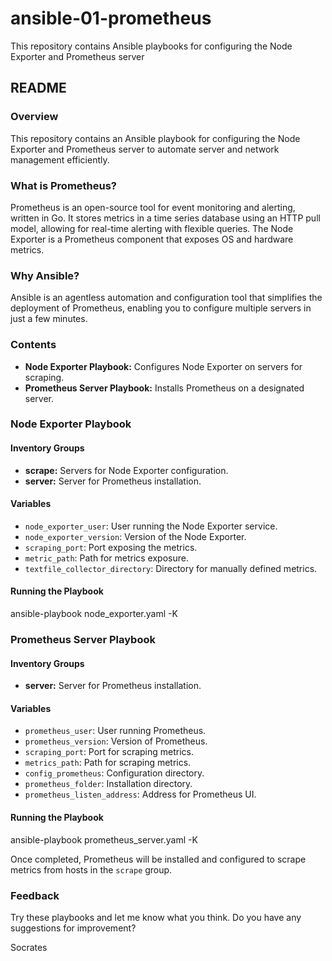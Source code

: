 # ansible-01-prometheus
This repository contains Ansible playbooks for configuring the Node Exporter and Prometheus server
## README

### Overview
This repository contains an Ansible playbook for configuring the Node Exporter and Prometheus server to automate server and network management efficiently.

### What is Prometheus?
Prometheus is an open-source tool for event monitoring and alerting, written in Go. It stores metrics in a time series database using an HTTP pull model, allowing for real-time alerting with flexible queries. The Node Exporter is a Prometheus component that exposes OS and hardware metrics.

### Why Ansible?
Ansible is an agentless automation and configuration tool that simplifies the deployment of Prometheus, enabling you to configure multiple servers in just a few minutes.

### Contents
- **Node Exporter Playbook:** Configures Node Exporter on servers for scraping.
- **Prometheus Server Playbook:** Installs Prometheus on a designated server.

### Node Exporter Playbook
#### Inventory Groups
- **scrape:** Servers for Node Exporter configuration.
- **server:** Server for Prometheus installation.

#### Variables
- `node_exporter_user`: User running the Node Exporter service.
- `node_exporter_version`: Version of the Node Exporter.
- `scraping_port`: Port exposing the metrics.
- `metric_path`: Path for metrics exposure.
- `textfile_collector_directory`: Directory for manually defined metrics.

#### Running the Playbook

ansible-playbook node_exporter.yaml -K


### Prometheus Server Playbook
#### Inventory Groups
- **server:** Server for Prometheus installation.

#### Variables
- `prometheus_user`: User running Prometheus.
- `prometheus_version`: Version of Prometheus.
- `scraping_port`: Port for scraping metrics.
- `metrics_path`: Path for scraping metrics.
- `config_prometheus`: Configuration directory.
- `prometheus_folder`: Installation directory.
- `prometheus_listen_address`: Address for Prometheus UI.

#### Running the Playbook

ansible-playbook prometheus_server.yaml -K


Once completed, Prometheus will be installed and configured to scrape metrics from hosts in the `scrape` group.

### Feedback
Try these playbooks and let me know what you think. Do you have any suggestions for improvement?

Socrates

